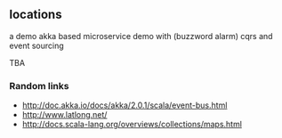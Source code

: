 ## locations

a demo akka based microservice demo with (buzzword alarm) cqrs and event sourcing

TBA

### Random links

* http://doc.akka.io/docs/akka/2.0.1/scala/event-bus.html
* http://www.latlong.net/
* http://docs.scala-lang.org/overviews/collections/maps.html
